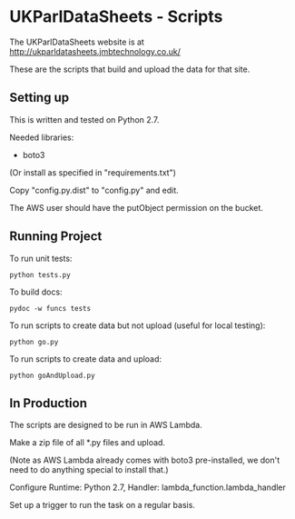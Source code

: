 # UKParlDataSheets - Scripts

The UKParlDataSheets website is at http://ukparldatasheets.jmbtechnology.co.uk/

These are the scripts that build and upload the data for that site.

## Setting up

This is written and tested on Python 2.7.

Needed libraries:

  *  boto3

(Or install as specified in "requirements.txt")

Copy "config.py.dist" to "config.py" and edit.

The AWS user should have the putObject permission on the bucket.

## Running Project

To run unit tests:

    python tests.py

To build docs:

    pydoc -w funcs tests

To run scripts to create data but not upload (useful for local testing):

    python go.py

To run scripts to create data and upload:

    python goAndUpload.py

## In Production

The scripts are designed to be run in AWS Lambda.

Make a zip file of all *.py files and upload.

(Note as AWS Lambda already comes with boto3 pre-installed, we don't need to do anything special to install that.)

Configure Runtime: Python 2.7, Handler: lambda_function.lambda_handler

Set up a trigger to run the task on a regular basis.
